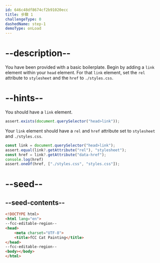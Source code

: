 ```yaml
---
id: 646c48df8674cf2b91020ecc
title: 步驟 1
challengeType: 0
dashedName: step-1
demoType: onLoad
---
```


# --description--

You have been provided with a basic boilerplate. Begin by adding a `link` element within your `head` element. For that `link` element, set the `rel` attribute to `stylesheet` and the `href` to `./styles.css`.

# --hints--

You should have a `link` element.

```js
assert.exists(document.querySelector("head>link"));
```

Your `link` element should have a `rel` and `href` attribute set to `stylesheet` and `./styles.css`.

```js
const link = document.querySelector("head>link");
assert.equal(link?.getAttribute("rel"), "stylesheet");
const href = link?.getAttribute("data-href");
console.log(href)
assert.oneOf(href, ["./styles.css", "styles.css"]);
```

# --seed--

## --seed-contents--

```html
<!DOCTYPE html>
<html lang="en">
--fcc-editable-region--
<head>
    <meta charset="UTF-8">
    <title>fCC Cat Painting</title>
</head>
--fcc-editable-region--
<body></body>
</html>
```

```css

```
